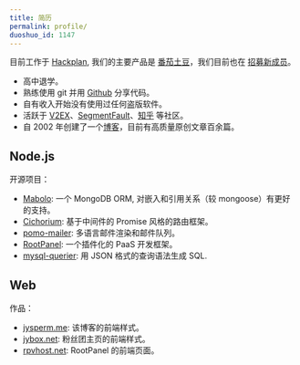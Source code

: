 ```yaml
---
title: 简历
permalink: profile/
duoshuo_id: 1147
---
```


目前工作于 [Hackplan](https://hackplan.com), 我们的主要产品是 [番茄土豆](https://pomotodo.com)，我们目前也在 [招募新成员](http://hackplan.com/jobs)。

* 高中退学。
* 熟练使用 git 并用 [Github](https://github.com/jysperm) 分享代码。
* 自有收入开始没有使用过任何盗版软件。
* 活跃于 [V2EX](https://www.v2ex.com/member/jybox)、[SegmentFault](http://segmentfault.com/u/jysperm)、[知乎](http://www.zhihu.com/people/jysperm) 等社区。
* 自 2002 年创建了一个[博客](https://jysperm.me)，目前有高质量原创文章百余篇。  

## Node.js

开源项目：

* [Mabolo](https://github.com/jysperm/Mabolo): 一个 MongoDB ORM, 对嵌入和引用关系（较 mongoose）有更好的支持。
* [Cichorium](https://github.com/jysperm/Cichorium): 基于中间件的 Promise 风格的路由框架。
* [pomo-mailer](https://github.com/jysperm/pomo-mailer): 多语言邮件渲染和邮件队列。
* [RootPanel](https://github.com/jysperm/RootPanel): 一个插件化的 PaaS 开发框架。
* [mysql-querier](https://github.com/jysperm/mysql-querier): 用 JSON 格式的查询语法生成 SQL.

## Web

作品：

* [jysperm.me](https://jysperm.me): 该博客的前端样式。
* [jybox.net](https://jybox.net): 粉丝团主页的前端样式。
* [rpvhost.net](http://jp1.rpvhost.net): RootPanel 的前端页面。
